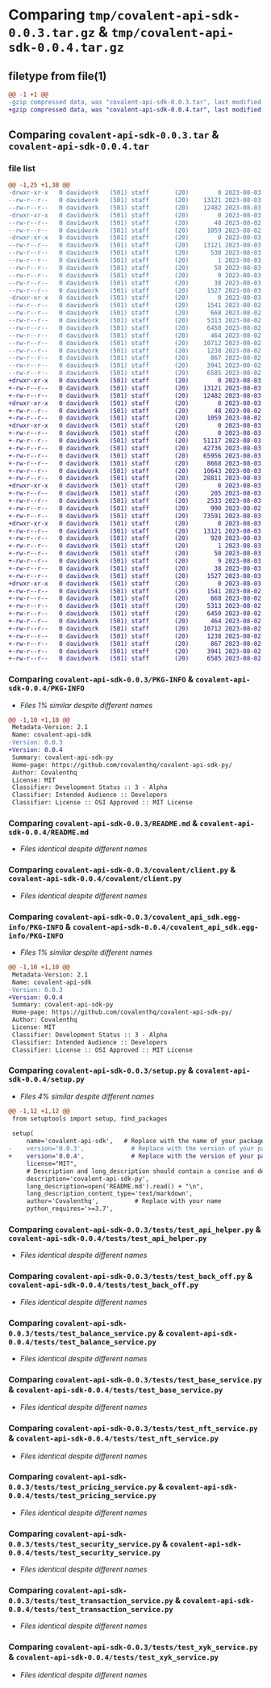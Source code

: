 # Comparing `tmp/covalent-api-sdk-0.0.3.tar.gz` & `tmp/covalent-api-sdk-0.0.4.tar.gz`

## filetype from file(1)

```diff
@@ -1 +1 @@
-gzip compressed data, was "covalent-api-sdk-0.0.3.tar", last modified: Thu Aug  3 06:24:48 2023, max compression
+gzip compressed data, was "covalent-api-sdk-0.0.4.tar", last modified: Thu Aug  3 06:37:15 2023, max compression
```

## Comparing `covalent-api-sdk-0.0.3.tar` & `covalent-api-sdk-0.0.4.tar`

### file list

```diff
@@ -1,25 +1,38 @@
-drwxr-xr-x   0 davidwork   (501) staff       (20)        0 2023-08-03 06:24:48.507400 covalent-api-sdk-0.0.3/
--rw-r--r--   0 davidwork   (501) staff       (20)    13121 2023-08-03 06:24:48.507202 covalent-api-sdk-0.0.3/PKG-INFO
--rw-r--r--   0 davidwork   (501) staff       (20)    12482 2023-08-03 01:55:34.000000 covalent-api-sdk-0.0.3/README.md
-drwxr-xr-x   0 davidwork   (501) staff       (20)        0 2023-08-03 06:24:48.504291 covalent-api-sdk-0.0.3/covalent/
--rw-r--r--   0 davidwork   (501) staff       (20)       48 2023-08-02 21:32:39.000000 covalent-api-sdk-0.0.3/covalent/__init__.py
--rw-r--r--   0 davidwork   (501) staff       (20)     1059 2023-08-02 21:32:39.000000 covalent-api-sdk-0.0.3/covalent/client.py
-drwxr-xr-x   0 davidwork   (501) staff       (20)        0 2023-08-03 06:24:48.504939 covalent-api-sdk-0.0.3/covalent_api_sdk.egg-info/
--rw-r--r--   0 davidwork   (501) staff       (20)    13121 2023-08-03 06:24:48.000000 covalent-api-sdk-0.0.3/covalent_api_sdk.egg-info/PKG-INFO
--rw-r--r--   0 davidwork   (501) staff       (20)      530 2023-08-03 06:24:48.000000 covalent-api-sdk-0.0.3/covalent_api_sdk.egg-info/SOURCES.txt
--rw-r--r--   0 davidwork   (501) staff       (20)        1 2023-08-03 06:24:48.000000 covalent-api-sdk-0.0.3/covalent_api_sdk.egg-info/dependency_links.txt
--rw-r--r--   0 davidwork   (501) staff       (20)       50 2023-08-03 06:24:48.000000 covalent-api-sdk-0.0.3/covalent_api_sdk.egg-info/requires.txt
--rw-r--r--   0 davidwork   (501) staff       (20)        9 2023-08-03 06:24:48.000000 covalent-api-sdk-0.0.3/covalent_api_sdk.egg-info/top_level.txt
--rw-r--r--   0 davidwork   (501) staff       (20)       38 2023-08-03 06:24:48.507442 covalent-api-sdk-0.0.3/setup.cfg
--rw-r--r--   0 davidwork   (501) staff       (20)     1527 2023-08-03 06:23:24.000000 covalent-api-sdk-0.0.3/setup.py
-drwxr-xr-x   0 davidwork   (501) staff       (20)        0 2023-08-03 06:24:48.506887 covalent-api-sdk-0.0.3/tests/
--rw-r--r--   0 davidwork   (501) staff       (20)     1541 2023-08-02 21:32:39.000000 covalent-api-sdk-0.0.3/tests/test_api_helper.py
--rw-r--r--   0 davidwork   (501) staff       (20)      668 2023-08-02 21:32:39.000000 covalent-api-sdk-0.0.3/tests/test_back_off.py
--rw-r--r--   0 davidwork   (501) staff       (20)     5313 2023-08-02 21:32:39.000000 covalent-api-sdk-0.0.3/tests/test_balance_service.py
--rw-r--r--   0 davidwork   (501) staff       (20)     6450 2023-08-02 21:32:39.000000 covalent-api-sdk-0.0.3/tests/test_base_service.py
--rw-r--r--   0 davidwork   (501) staff       (20)      464 2023-08-02 21:32:39.000000 covalent-api-sdk-0.0.3/tests/test_client.py
--rw-r--r--   0 davidwork   (501) staff       (20)    10712 2023-08-02 21:32:39.000000 covalent-api-sdk-0.0.3/tests/test_nft_service.py
--rw-r--r--   0 davidwork   (501) staff       (20)     1238 2023-08-02 21:32:39.000000 covalent-api-sdk-0.0.3/tests/test_pricing_service.py
--rw-r--r--   0 davidwork   (501) staff       (20)      867 2023-08-02 21:32:39.000000 covalent-api-sdk-0.0.3/tests/test_security_service.py
--rw-r--r--   0 davidwork   (501) staff       (20)     3941 2023-08-02 21:32:39.000000 covalent-api-sdk-0.0.3/tests/test_transaction_service.py
--rw-r--r--   0 davidwork   (501) staff       (20)     6585 2023-08-02 21:32:39.000000 covalent-api-sdk-0.0.3/tests/test_xyk_service.py
+drwxr-xr-x   0 davidwork   (501) staff       (20)        0 2023-08-03 06:37:15.499820 covalent-api-sdk-0.0.4/
+-rw-r--r--   0 davidwork   (501) staff       (20)    13121 2023-08-03 06:37:15.499596 covalent-api-sdk-0.0.4/PKG-INFO
+-rw-r--r--   0 davidwork   (501) staff       (20)    12482 2023-08-03 01:55:34.000000 covalent-api-sdk-0.0.4/README.md
+drwxr-xr-x   0 davidwork   (501) staff       (20)        0 2023-08-03 06:37:15.492146 covalent-api-sdk-0.0.4/covalent/
+-rw-r--r--   0 davidwork   (501) staff       (20)       48 2023-08-02 21:32:39.000000 covalent-api-sdk-0.0.4/covalent/__init__.py
+-rw-r--r--   0 davidwork   (501) staff       (20)     1059 2023-08-02 21:32:39.000000 covalent-api-sdk-0.0.4/covalent/client.py
+drwxr-xr-x   0 davidwork   (501) staff       (20)        0 2023-08-03 06:37:15.494089 covalent-api-sdk-0.0.4/covalent/services/
+-rw-r--r--   0 davidwork   (501) staff       (20)        0 2023-08-03 06:37:08.000000 covalent-api-sdk-0.0.4/covalent/services/__init__.py
+-rw-r--r--   0 davidwork   (501) staff       (20)    51117 2023-08-03 06:31:40.000000 covalent-api-sdk-0.0.4/covalent/services/balance_service.py
+-rw-r--r--   0 davidwork   (501) staff       (20)    42736 2023-08-03 00:55:38.000000 covalent-api-sdk-0.0.4/covalent/services/base_service.py
+-rw-r--r--   0 davidwork   (501) staff       (20)    65956 2023-08-03 00:55:38.000000 covalent-api-sdk-0.0.4/covalent/services/nft_service.py
+-rw-r--r--   0 davidwork   (501) staff       (20)     8668 2023-08-03 00:55:38.000000 covalent-api-sdk-0.0.4/covalent/services/pricing_service.py
+-rw-r--r--   0 davidwork   (501) staff       (20)    10643 2023-08-03 00:55:38.000000 covalent-api-sdk-0.0.4/covalent/services/security_service.py
+-rw-r--r--   0 davidwork   (501) staff       (20)    28811 2023-08-03 00:55:38.000000 covalent-api-sdk-0.0.4/covalent/services/transaction_service.py
+drwxr-xr-x   0 davidwork   (501) staff       (20)        0 2023-08-03 06:37:15.494840 covalent-api-sdk-0.0.4/covalent/services/util/
+-rw-r--r--   0 davidwork   (501) staff       (20)      205 2023-08-03 06:31:48.000000 covalent-api-sdk-0.0.4/covalent/services/util/__init__.py
+-rw-r--r--   0 davidwork   (501) staff       (20)     2533 2023-08-03 06:37:07.000000 covalent-api-sdk-0.0.4/covalent/services/util/api_helper.py
+-rw-r--r--   0 davidwork   (501) staff       (20)      990 2023-08-02 21:32:39.000000 covalent-api-sdk-0.0.4/covalent/services/util/back_off.py
+-rw-r--r--   0 davidwork   (501) staff       (20)    73591 2023-08-03 00:55:38.000000 covalent-api-sdk-0.0.4/covalent/services/xyk_service.py
+drwxr-xr-x   0 davidwork   (501) staff       (20)        0 2023-08-03 06:37:15.495670 covalent-api-sdk-0.0.4/covalent_api_sdk.egg-info/
+-rw-r--r--   0 davidwork   (501) staff       (20)    13121 2023-08-03 06:37:15.000000 covalent-api-sdk-0.0.4/covalent_api_sdk.egg-info/PKG-INFO
+-rw-r--r--   0 davidwork   (501) staff       (20)      920 2023-08-03 06:37:15.000000 covalent-api-sdk-0.0.4/covalent_api_sdk.egg-info/SOURCES.txt
+-rw-r--r--   0 davidwork   (501) staff       (20)        1 2023-08-03 06:37:15.000000 covalent-api-sdk-0.0.4/covalent_api_sdk.egg-info/dependency_links.txt
+-rw-r--r--   0 davidwork   (501) staff       (20)       50 2023-08-03 06:37:15.000000 covalent-api-sdk-0.0.4/covalent_api_sdk.egg-info/requires.txt
+-rw-r--r--   0 davidwork   (501) staff       (20)        9 2023-08-03 06:37:15.000000 covalent-api-sdk-0.0.4/covalent_api_sdk.egg-info/top_level.txt
+-rw-r--r--   0 davidwork   (501) staff       (20)       38 2023-08-03 06:37:15.499872 covalent-api-sdk-0.0.4/setup.cfg
+-rw-r--r--   0 davidwork   (501) staff       (20)     1527 2023-08-03 06:37:00.000000 covalent-api-sdk-0.0.4/setup.py
+drwxr-xr-x   0 davidwork   (501) staff       (20)        0 2023-08-03 06:37:15.497730 covalent-api-sdk-0.0.4/tests/
+-rw-r--r--   0 davidwork   (501) staff       (20)     1541 2023-08-02 21:32:39.000000 covalent-api-sdk-0.0.4/tests/test_api_helper.py
+-rw-r--r--   0 davidwork   (501) staff       (20)      668 2023-08-02 21:32:39.000000 covalent-api-sdk-0.0.4/tests/test_back_off.py
+-rw-r--r--   0 davidwork   (501) staff       (20)     5313 2023-08-02 21:32:39.000000 covalent-api-sdk-0.0.4/tests/test_balance_service.py
+-rw-r--r--   0 davidwork   (501) staff       (20)     6450 2023-08-02 21:32:39.000000 covalent-api-sdk-0.0.4/tests/test_base_service.py
+-rw-r--r--   0 davidwork   (501) staff       (20)      464 2023-08-02 21:32:39.000000 covalent-api-sdk-0.0.4/tests/test_client.py
+-rw-r--r--   0 davidwork   (501) staff       (20)    10712 2023-08-02 21:32:39.000000 covalent-api-sdk-0.0.4/tests/test_nft_service.py
+-rw-r--r--   0 davidwork   (501) staff       (20)     1238 2023-08-02 21:32:39.000000 covalent-api-sdk-0.0.4/tests/test_pricing_service.py
+-rw-r--r--   0 davidwork   (501) staff       (20)      867 2023-08-02 21:32:39.000000 covalent-api-sdk-0.0.4/tests/test_security_service.py
+-rw-r--r--   0 davidwork   (501) staff       (20)     3941 2023-08-02 21:32:39.000000 covalent-api-sdk-0.0.4/tests/test_transaction_service.py
+-rw-r--r--   0 davidwork   (501) staff       (20)     6585 2023-08-02 21:32:39.000000 covalent-api-sdk-0.0.4/tests/test_xyk_service.py
```

### Comparing `covalent-api-sdk-0.0.3/PKG-INFO` & `covalent-api-sdk-0.0.4/PKG-INFO`

 * *Files 1% similar despite different names*

```diff
@@ -1,10 +1,10 @@
 Metadata-Version: 2.1
 Name: covalent-api-sdk
-Version: 0.0.3
+Version: 0.0.4
 Summary: covalent-api-sdk-py
 Home-page: https://github.com/covalenthq/covalent-api-sdk-py/
 Author: Covalenthq
 License: MIT
 Classifier: Development Status :: 3 - Alpha
 Classifier: Intended Audience :: Developers
 Classifier: License :: OSI Approved :: MIT License
```

### Comparing `covalent-api-sdk-0.0.3/README.md` & `covalent-api-sdk-0.0.4/README.md`

 * *Files identical despite different names*

### Comparing `covalent-api-sdk-0.0.3/covalent/client.py` & `covalent-api-sdk-0.0.4/covalent/client.py`

 * *Files identical despite different names*

### Comparing `covalent-api-sdk-0.0.3/covalent_api_sdk.egg-info/PKG-INFO` & `covalent-api-sdk-0.0.4/covalent_api_sdk.egg-info/PKG-INFO`

 * *Files 1% similar despite different names*

```diff
@@ -1,10 +1,10 @@
 Metadata-Version: 2.1
 Name: covalent-api-sdk
-Version: 0.0.3
+Version: 0.0.4
 Summary: covalent-api-sdk-py
 Home-page: https://github.com/covalenthq/covalent-api-sdk-py/
 Author: Covalenthq
 License: MIT
 Classifier: Development Status :: 3 - Alpha
 Classifier: Intended Audience :: Developers
 Classifier: License :: OSI Approved :: MIT License
```

### Comparing `covalent-api-sdk-0.0.3/setup.py` & `covalent-api-sdk-0.0.4/setup.py`

 * *Files 4% similar despite different names*

```diff
@@ -1,12 +1,12 @@
 from setuptools import setup, find_packages
 
 setup(
     name='covalent-api-sdk',   # Replace with the name of your package
-    version='0.0.3',             # Replace with the version of your package
+    version='0.0.4',             # Replace with the version of your package
     license="MIT",
     # Description and long_description should contain a concise and detailed description of your project.
     description='covalent-api-sdk-py',
     long_description=open('README.md').read() + "\n",
     long_description_content_type='text/markdown',
     author='Covalenthq',          # Replace with your name
     python_requires='>=3.7',
```

### Comparing `covalent-api-sdk-0.0.3/tests/test_api_helper.py` & `covalent-api-sdk-0.0.4/tests/test_api_helper.py`

 * *Files identical despite different names*

### Comparing `covalent-api-sdk-0.0.3/tests/test_back_off.py` & `covalent-api-sdk-0.0.4/tests/test_back_off.py`

 * *Files identical despite different names*

### Comparing `covalent-api-sdk-0.0.3/tests/test_balance_service.py` & `covalent-api-sdk-0.0.4/tests/test_balance_service.py`

 * *Files identical despite different names*

### Comparing `covalent-api-sdk-0.0.3/tests/test_base_service.py` & `covalent-api-sdk-0.0.4/tests/test_base_service.py`

 * *Files identical despite different names*

### Comparing `covalent-api-sdk-0.0.3/tests/test_nft_service.py` & `covalent-api-sdk-0.0.4/tests/test_nft_service.py`

 * *Files identical despite different names*

### Comparing `covalent-api-sdk-0.0.3/tests/test_pricing_service.py` & `covalent-api-sdk-0.0.4/tests/test_pricing_service.py`

 * *Files identical despite different names*

### Comparing `covalent-api-sdk-0.0.3/tests/test_security_service.py` & `covalent-api-sdk-0.0.4/tests/test_security_service.py`

 * *Files identical despite different names*

### Comparing `covalent-api-sdk-0.0.3/tests/test_transaction_service.py` & `covalent-api-sdk-0.0.4/tests/test_transaction_service.py`

 * *Files identical despite different names*

### Comparing `covalent-api-sdk-0.0.3/tests/test_xyk_service.py` & `covalent-api-sdk-0.0.4/tests/test_xyk_service.py`

 * *Files identical despite different names*


